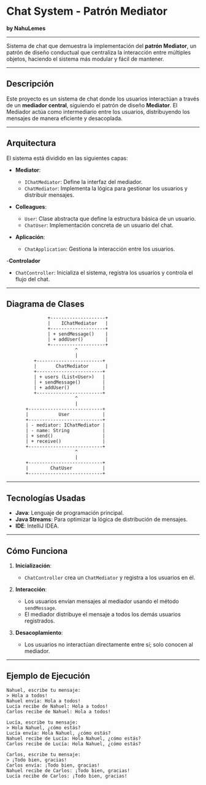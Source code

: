 # **Chat System - Patrón Mediator**
**by NahuLemes**

---

Sistema de chat que demuestra la implementación del **patrón Mediator**, un patrón de diseño conductual que centraliza la interacción entre múltiples objetos, haciendo el sistema más modular y fácil de mantener.

---

## **Descripción**

Este proyecto es un sistema de chat donde los usuarios interactúan a través de un **mediador central**, siguiendo el patrón de diseño **Mediator**. El Mediador actúa como intermediario entre los usuarios, distribuyendo los mensajes de manera eficiente y desacoplada.

---

## **Arquitectura**

El sistema está dividido en las siguientes capas:

- **Mediator**:
  - `IChatMediator`: Define la interfaz del mediador.
  - `ChatMediator`: Implementa la lógica para gestionar los usuarios y distribuir mensajes.

- **Colleagues**:
  - `User`: Clase abstracta que define la estructura básica de un usuario.
  - `ChatUser`: Implementación concreta de un usuario del chat.

- **Aplicación**:
  - `ChatApplication`: Gestiona la interacción entre los usuarios.

-**Controlador**
  - `ChatController`: Inicializa el sistema, registra los usuarios y controla el flujo del chat.

---

## **Diagrama de Clases**

```
               +--------------------+
               |    IChatMediator   |
               +--------------------+
               | + sendMessage()    |
               | + addUser()        |
               +--------------------+
                         ^
                         |
          +------------------------+
          |       ChatMediator      |
          +------------------------+
          | + users (List<User>)   |
          | + sendMessage()        |
          | + addUser()            |
          +------------------------+
                         ^
                         |
       +---------------------------+
       |           User            |
       +---------------------------+
       | - mediator: IChatMediator |
       | - name: String            |
       | + send()                  |
       | + receive()               |
       +---------------------------+
                         ^
                         |
       +---------------------------+
       |        ChatUser           |
       +---------------------------+
```

---

## **Tecnologías Usadas**

- **Java**: Lenguaje de programación principal.
- **Java Streams**: Para optimizar la lógica de distribución de mensajes.
- **IDE**: IntelliJ IDEA.

---

## **Cómo Funciona**

1. **Inicialización**:
   - `ChatController` crea un `ChatMediator` y registra a los usuarios en él.
   
2. **Interacción**:
   - Los usuarios envían mensajes al mediador usando el método `sendMessage`.
   - El mediador distribuye el mensaje a todos los demás usuarios registrados.

3. **Desacoplamiento**:
   - Los usuarios no interactúan directamente entre sí; solo conocen al mediador.

---

## **Ejemplo de Ejecución**

```
Nahuel, escribe tu mensaje:
> Hola a todos!
Nahuel envía: Hola a todos!
Lucía recibe de Nahuel: Hola a todos!
Carlos recibe de Nahuel: Hola a todos!

Lucía, escribe tu mensaje:
> Hola Nahuel, ¿cómo estás?
Lucía envía: Hola Nahuel, ¿cómo estás?
Nahuel recibe de Lucía: Hola Nahuel, ¿cómo estás?
Carlos recibe de Lucía: Hola Nahuel, ¿cómo estás?

Carlos, escribe tu mensaje:
> ¡Todo bien, gracias!
Carlos envía: ¡Todo bien, gracias!
Nahuel recibe de Carlos: ¡Todo bien, gracias!
Lucía recibe de Carlos: ¡Todo bien, gracias!
```


